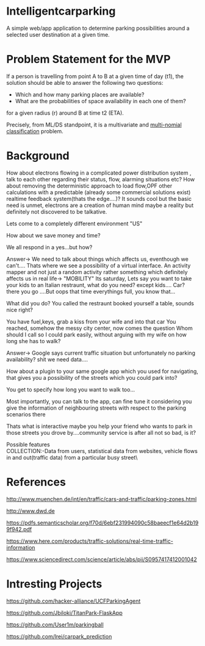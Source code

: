 # Intelligentcarparking
A simple web/app application to determine parking possibilities around a selected user destination at a given time.


# Problem Statement for the MVP

If a person is travelling from point A to B at a given time of day (t1), the solution should be able to answer the following two questions:
- Which and how many parking places are available?
- What are the probabilities of space availability in each one of them?

for a given radius (r) around B at time t2 (ETA).

Precisely, from ML/DS standpoint, it is a multivariate and [multi-nomial classification](https://en.wikipedia.org/wiki/Multiclass_classification) problem.

# Background
How about electrons flowing in a complicated power distribution system , talk to each other regarding their status, flow, alarming situations etc?
How about removing the deterministic approach to load flow,OPF other calculations with a predictable (already some commercial solutions exist) realtime feedback system(thats the edge....)?
It sounds cool but the basic need is unmet, electrons are a creation of human mind maybe a reality but definitely not discovered to be talkative.

Lets come to a completely different environment "US"

How about we save money and time?

We all respond in a yes...but how?

Answer-> We need to talk about things which affects us, eventhough we can't....
Thats where we see a possibility of a virtual interface.
An activity mapper and not just a random activity rather something which definitely affects us in real life-> "MOBILITY"
Its saturday,
Lets say you want to take your kids to an Italian restraunt, what do you need? except kids....
Car? there you go ....But oops that time everythings full, you know that...

What did you do? You called the restraunt booked yourself a table, sounds nice right?

You have fuel,keys, grab a kiss from your wife and into that car
You reached, somehow the messy city center, now comes the question 
Whom should I call so I could park easily, without arguing with my wife on how long she has to walk?

Answer-> Google says current traffic situation but unfortunately no parking availability? shit we need data....

How about a plugin to your same google app which you used for navigating, that gives you a possibility of the streets which you could park into?

You get to specify how long you want to walk too...

Most importantly, you can talk to the app, can fine tune it considering you give the information of neighbouring streets with respect to the parking scenarios there

Thats what is interactive maybe you help your friend who wants to park in those streets you drove by....community service is after all not so bad, is it?

Possible features\
COLLECTION:-Data from users, statistical data from websites, vehicle flows in and out(traffic data) from a particular busy street\

# References

http://www.muenchen.de/int/en/traffic/cars-and-traffic/parking-zones.html

http://www.dwd.de

https://pdfs.semanticscholar.org/f70d/6ebf231994090c58baeecf1e64d2b199f942.pdf

https://www.here.com/products/traffic-solutions/real-time-traffic-information

https://www.sciencedirect.com/science/article/abs/pii/S0957417412001042

# Intresting Projects

https://github.com/hacker-alliance/UCFParkingAgent 

https://github.com/Jbiloki/TitanPark-FlaskApp

https://github.com/User1m/parkingball 

https://github.com/lrei/carpark_prediction

